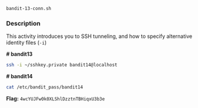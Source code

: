 `bandit-13-conn.sh`

### Description
This activity introduces you to SSH tunneling, and how to specify alternative identity files (`-i`)   

**\# bandit13**
```bash
ssh -i ~/sshkey.private bandit14@localhost
```
**\# bandit14**
```bash
cat /etc/bandit_pass/bandit14
```
**Flag:** `4wcYUJFw0k0XLShlDzztnTBHiqxU3b3e`